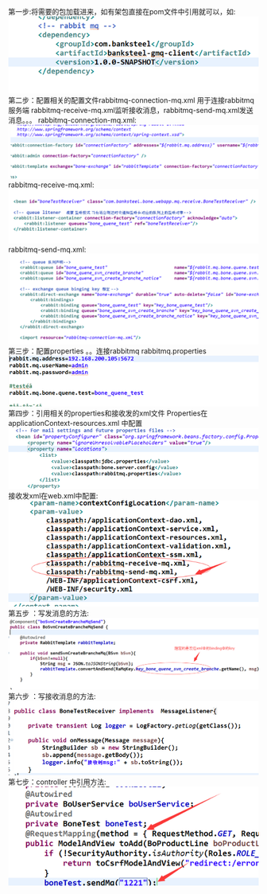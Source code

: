 第一步:将需要的包加载进来，如有架包直接在pom文件中引用就可以，如:
![a1](picture/a1.png "a1.png")
第二步：配置相关的配置文件rabbitmq-connection-mq.xml 用于连接rabbitmq服务端 rabbitmq-receive-mq.xml监听接收消息，rabbitmq-send-mq.xml发送消息。。。
rabbitmq-connection-mq.xml:
![a2](picture/a2.png "a2.png")
rabbitmq-receive-mq.xml:
![a3](picture/a3.png "a3.png")
rabbitmq-send-mq.xml:
![a4](picture/a4.png "a4.png")
第三步：配置properties 。。连接rabbitmq rabbitmq.properties 
![a5](picture/a5.png "a5.png")
第四步：引用相关的properties和接收发的xml文件 Properties在applicationContext-resources.xml 中配置
![a6](picture/a6.png "a6.png")
接收发xml在web.xml中配置:
![a7](picture/a7.png "a7.png")
第五步 ：写发消息的方法:
![a8](picture/a8.png "a8.png")
第六步 ：写接收消息的方法:
![a9](picture/a9.png "a9.png")
第七步：controller 中引用方法:
![a10](picture/a10.png "a10.png")